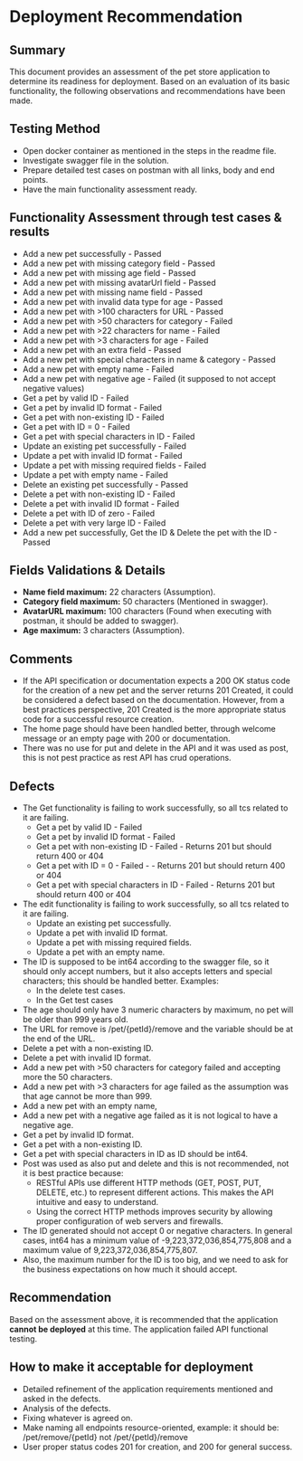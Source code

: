 # Deployment Recommendation

## Summary
This document provides an assessment of the pet store application to determine its readiness for deployment. Based on an evaluation of its basic functionality, the following observations and recommendations have been made.

## Testing Method 
- Open docker container as mentioned in the steps in the readme file.
- Investigate swagger file in the solution.
- Prepare detailed test cases on postman with all links, body and end points.
- Have the main functionality assessment ready.

## Functionality Assessment through test cases & results

- Add a new pet successfully - Passed
- Add a new pet with missing category field - Passed
- Add a new pet with missing age field - Passed
- Add a new pet with missing avatarUrl field - Passed
- Add a new pet with missing name field - Passed
- Add a new pet with invalid data type for age - Passed
- Add a new pet with >100 characters for URL - Passed
- Add a new pet with >50 characters for category - Failed
- Add a new pet with >22 characters for name - Failed
- Add a new pet with >3 characters for age - Failed
- Add a new pet with an extra field - Passed
- Add a new pet with special characters in name & category - Passed
- Add a new pet with empty name - Failed
- Add a new pet with negative age - Failed (it supposed to not accept negative values)
- Get a pet by valid ID - Failed
- Get a pet by invalid ID format - Failed
- Get a pet with non-existing ID - Failed
- Get a pet with ID = 0 - Failed
- Get a pet with special characters in ID - Failed
- Update an existing pet successfully - Failed
- Update a pet with invalid ID format - Failed
- Update a pet with missing required fields - Failed
- Update a pet with empty name - Failed
- Delete an existing pet successfully - Passed
- Delete a pet with non-existing ID - Failed
- Delete a pet with invalid ID format - Failed
- Delete a pet with ID of zero - Failed
- Delete a pet with very large ID - Failed
- Add a new pet successfully, Get the ID & Delete the pet with the ID - Passed

## Fields Validations & Details

- **Name field maximum:** 22 characters (Assumption).
- **Category field maximum:** 50 characters (Mentioned in swagger).
- **AvatarURL maximum:** 100 characters (Found when executing with postman, it should be added to swagger).
- **Age maximum:** 3 characters (Assumption).

## Comments

- If the API specification or documentation expects a 200 OK status code for the creation of a new pet and the server returns 201 Created, it could be considered a defect based on the documentation. However, from a best practices perspective, 201 Created is the more appropriate status code for a successful resource creation.
- The home page should have been handled better, through welcome message or an empty page with 200 or documentation.
- There was no use for put and delete in the API and it was used as post, this is not pest practice as rest API has crud operations.

## Defects

- The Get functionality is failing to work successfully, so all tcs related to it are failing.
  - Get a pet by valid ID - Failed
  - Get a pet by invalid ID format - Failed 
  - Get a pet with non-existing ID - Failed - Returns 201 but should return 400 or 404
  - Get a pet with ID = 0 - Failed - - Returns 201 but should return 400 or 404
  - Get a pet with special characters in ID - Failed - Returns 201 but should return 400 or 404
- The edit functionality is failing to work successfully, so all tcs related to it are failing.
  - Update an existing pet successfully.
  - Update a pet with invalid ID format.
  - Update a pet with missing required fields.
  - Update a pet with an empty name.
- The ID is supposed to be int64 according to the swagger file, so it should only accept numbers, but it also accepts letters and special characters; this should be handled better. Examples:
  - In the delete test cases.
  - In the Get test cases 
- The age should only have 3 numeric characters by maximum, no pet will be older than 999 years old.
- The URL for remove is /pet/{petId}/remove and the variable should be at the end of the URL.
- Delete a pet with a non-existing ID.
- Delete a pet with invalid ID format.
- Add a new pet with >50 characters for category failed and accepting more the 50 characters.
- Add a new pet with >3 characters for age failed as the assumption was that age cannot be more than 999.
- Add a new pet with an empty name,
- Add a new pet with a negative age failed as it is not logical to have a negative age.
- Get a pet by invalid ID format.
- Get a pet with a non-existing ID.
- Get a pet with special characters in ID as ID should be int64.
- Post was used as also put and delete and this is not recommended, not it is best practice because:
  - RESTful APIs use different HTTP methods (GET, POST, PUT, DELETE, etc.) to represent different actions. This makes the API intuitive and easy to understand.
  - Using the correct HTTP methods improves security by allowing proper configuration of web servers and firewalls.
- The ID generated should not accept 0 or negative characters. In general cases, int64 has a minimum value of -9,223,372,036,854,775,808 and a maximum value of 9,223,372,036,854,775,807.
- Also, the maximum number for the ID is too big, and we need to ask for the business expectations on how much it should accept.

## Recommendation
Based on the assessment above, it is recommended that the application **cannot be deployed** at this time. The application failed API functional testing.

## How to make it acceptable for deployment 
- Detailed refinement of the application requirements mentioned and asked in the defects.
- Analysis of the defects.
- Fixing whatever is agreed on.
- Make naming all endpoints resource-oriented, example: it should be: /pet/remove/{petId} not /pet/{petId}/remove
- User proper status codes 201 for creation, and 200 for general success.

